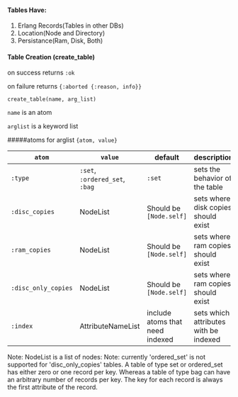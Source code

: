 #### Tables Have:

1. Erlang Records(Tables in other DBs)
2. Location(Node and Directory)
3. Persistance(Ram, Disk, Both)

#### Table Creation (create_table)

on success returns ```:ok```

on failure returns ```{:aborted {:reason, info}}```

```create_table(name, arg_list)```

```name``` is an atom

```arglist``` is a keyword list

#####atoms for arglist ```{atom, value}```

|  ```atom```             | ```value```                                 | default                         | description                           |
|------------------------ |-------------------------------------------- |-------------------------------- |-------------------------------------- |
|```:type```              | ```:set```, ```:ordered_set```, ```:bag```  | ```:set```                      | sets the behavior of the table        |
|```:disc_copies```       | NodeList                                    | Should be ```[Node.self]```     | sets where disk copies should exist   |
|```:ram_copies```        | NodeList                                    | Should be ```[Node.self]```     | sets where ram copies should exist    |
|```:disc_only_copies```  | NodeList                                    | Should be ```[Node.self]```     | sets where ram copies should exist    |
|```:index```             | AttributeNameList                           | include atoms that need indexed | sets which attributes with be indexed |


Note: NodeList is a list of nodes:
Note: currently 'ordered_set' is not supported for 'disc_only_copies' tables. A table of type set or ordered_set has either zero or one record per key. Whereas a table of type bag can have an arbitrary number of records per key. The key for each record is always the first attribute of the record.